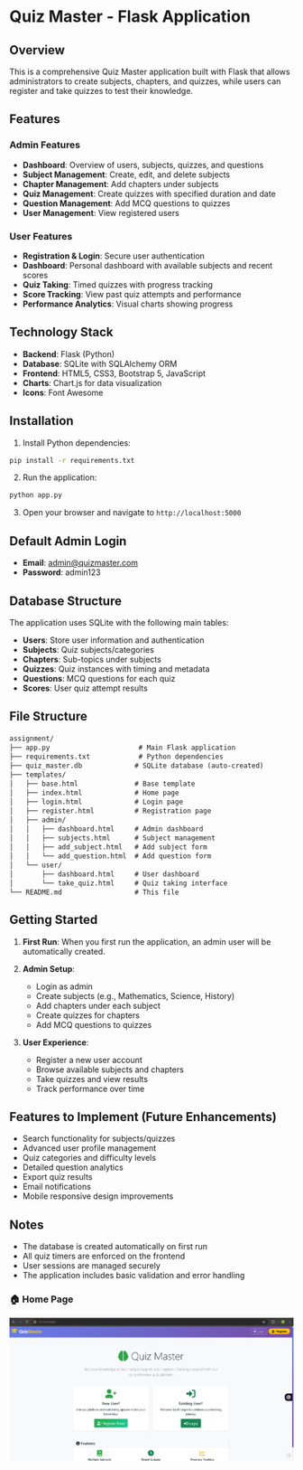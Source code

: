 # Quiz Master - Flask Application

## Overview
This is a comprehensive Quiz Master application built with Flask that allows administrators to create subjects, chapters, and quizzes, while users can register and take quizzes to test their knowledge.

## Features

### Admin Features
- **Dashboard**: Overview of users, subjects, quizzes, and questions
- **Subject Management**: Create, edit, and delete subjects
- **Chapter Management**: Add chapters under subjects
- **Quiz Management**: Create quizzes with specified duration and date
- **Question Management**: Add MCQ questions to quizzes
- **User Management**: View registered users

### User Features
- **Registration & Login**: Secure user authentication
- **Dashboard**: Personal dashboard with available subjects and recent scores
- **Quiz Taking**: Timed quizzes with progress tracking
- **Score Tracking**: View past quiz attempts and performance
- **Performance Analytics**: Visual charts showing progress

## Technology Stack
- **Backend**: Flask (Python)
- **Database**: SQLite with SQLAlchemy ORM
- **Frontend**: HTML5, CSS3, Bootstrap 5, JavaScript
- **Charts**: Chart.js for data visualization
- **Icons**: Font Awesome

## Installation

1. Install Python dependencies:
```bash
pip install -r requirements.txt
```

2. Run the application:
```bash
python app.py
```

3. Open your browser and navigate to `http://localhost:5000`

## Default Admin Login
- **Email**: admin@quizmaster.com
- **Password**: admin123

## Database Structure
The application uses SQLite with the following main tables:
- **Users**: Store user information and authentication
- **Subjects**: Quiz subjects/categories
- **Chapters**: Sub-topics under subjects
- **Quizzes**: Quiz instances with timing and metadata
- **Questions**: MCQ questions for each quiz
- **Scores**: User quiz attempt results

## File Structure
```
assignment/
├── app.py                      # Main Flask application
├── requirements.txt            # Python dependencies
├── quiz_master.db             # SQLite database (auto-created)
├── templates/
│   ├── base.html              # Base template
│   ├── index.html             # Home page
│   ├── login.html             # Login page
│   ├── register.html          # Registration page
│   ├── admin/
│   │   ├── dashboard.html     # Admin dashboard
│   │   ├── subjects.html      # Subject management
│   │   ├── add_subject.html   # Add subject form
│   │   └── add_question.html  # Add question form
│   └── user/
│       ├── dashboard.html     # User dashboard
│       └── take_quiz.html     # Quiz taking interface
└── README.md                  # This file
```

## Getting Started

1. **First Run**: When you first run the application, an admin user will be automatically created.

2. **Admin Setup**: 
   - Login as admin
   - Create subjects (e.g., Mathematics, Science, History)
   - Add chapters under each subject
   - Create quizzes for chapters
   - Add MCQ questions to quizzes

3. **User Experience**:
   - Register a new user account
   - Browse available subjects and chapters
   - Take quizzes and view results
   - Track performance over time

## Features to Implement (Future Enhancements)
- Search functionality for subjects/quizzes
- Advanced user profile management
- Quiz categories and difficulty levels
- Detailed question analytics
- Export quiz results
- Email notifications
- Mobile responsive design improvements

## Notes
- The database is created automatically on first run
- All quiz timers are enforced on the frontend
- User sessions are managed securely
- The application includes basic validation and error handling
### 🏠 Home Page
<img src="assets/home.png" width="700">
